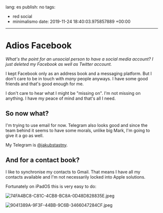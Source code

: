 lang: es
publish: no
tags:
- red social
- minimalismo
date: 2019-11-24 18:40:03.975857889 +00:00

---


# Adios Facebook

_What's the point for an unsocial person to have a social media account? I just deleted my Facebook as well as Twitter account._

I kept Facebook only as an address book and a messaging platform. But I don't care to be in touch with _many_ people anyways. I have some good friends and that's good enough for me.

I don't care to hear what I might be "missing on". I'm not missing on anything. I have my peace of mind and that's all I need.

## So now what?

I'm trying to use email for now. Telegram also looks good and since the team behind it seems to have some morals, unlike big Mark, I'm going to give it a go as well.

My Telegram is [@jakubstastny](https://t.me/jakubstastny).

## And for a contact book?

I like to synchronise my contacts to Gmail. That means I have all my contacts available and I'm not necessarily locked into Apple solutions.

Fortunately on iPadOS this is very easy to do:

![74FA4BC8-C81C-4CB8-BC8A-0D48D828835E.jpeg](74FA4BC8-C81C-4CB8-BC8A-0D48D828835E.jpeg)

![9041389A-9F3F-44BB-9C6B-3466047284CF.jpeg](9041389A-9F3F-44BB-9C6B-3466047284CF.jpeg)
